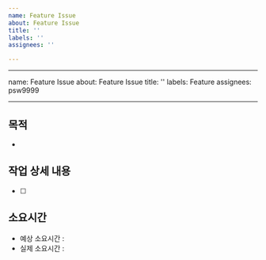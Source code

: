 ```yaml
---
name: Feature Issue
about: Feature Issue
title: ''
labels: ''
assignees: ''

---
```


---
name: Feature Issue
about: Feature Issue
title: ''
labels: Feature
assignees: psw9999

---

## 목적
- 

## 작업 상세 내용
- [ ]

## 소요시간
- 예상 소요시간 : 
- 실제 소요시간 :
